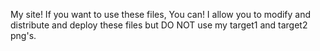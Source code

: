 My site!
If you want to use these files, You can!
I allow you to modify and distribute and deploy these files but DO NOT use my target1 and target2 png's.

